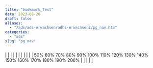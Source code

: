 ```yaml
---
title: "bookmark_Test"
date: 2023-08-26
draft: false
aliases:
  - "/ads/ads-erwachsen/adhs-erwachsen2/pg_nav.htm"
categories:
  - "ads"
slug: "pg_nav"
---
```


|  |  |  |  |  |  |  |  |  |  | 50% 60% 70% 80% 90% 100% 110% 120% 130% 140% 150% 160% 170% 180% 190% 200% |  |  |  |  |